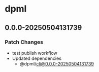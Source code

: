 # dpml

## 0.0.0-20250504131739

### Patch Changes

- test publish workflow
- Updated dependencies
  - @dpml/cli@0.0.0-20250504131739
